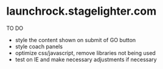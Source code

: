launchrock.stagelighter.com
===========================

TO DO
- style the content shown on submit of GO button
- style coach panels
- optimize css/javascript, remove libraries not being used
- test on IE and make necessary adjustments if necessary